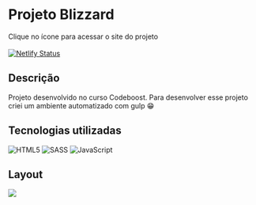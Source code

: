 
# Projeto Blizzard

Clique no ícone para acessar o site do projeto
<br>
<br>
[![Netlify Status](https://api.netlify.com/api/v1/badges/ce1ac300-f384-436d-9146-345460c7e286/deploy-status)](https://app.netlify.com/sites/lp-blizzard-andersonrodriguesdev/deploys)


## Descrição

Projeto desenvolvido no curso Codeboost. 
Para desenvolver esse projeto criei um ambiente automatizado com gulp 😁


## Tecnologias utilizadas

![HTML5](https://img.shields.io/badge/html5-%23E34F26.svg?style=for-the-badge&logo=html5&logoColor=white) ![SASS](https://img.shields.io/badge/SASS-hotpink.svg?style=for-the-badge&logo=SASS&logoColor=white) ![JavaScript](https://img.shields.io/badge/javascript-%23323330.svg?style=for-the-badge&logo=javascript&logoColor=%23F7DF1E)


## Layout

<img src="print-completo-site.png">
